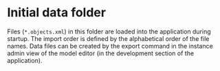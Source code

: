 # Initial data folder

Files (`*.objects.xml`) in this folder are loaded into the application during startup. The import order is 
defined by the alphabetical order of the file names. Data files can be created by the export command in the 
instance admin view of the model editor (in the development section of the application).
